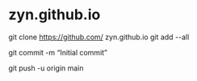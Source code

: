 # zyn.github.io
git clone https://github.com/ zyn.github.io
git add --all

git commit -m “Initial commit”

git push -u origin main
